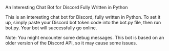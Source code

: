 An Interesting Chat Bot for Discord Fully Written in Python

This is an interesting chat bot for Discord, fully written in Python. To set it up, simply paste your Discord bot token code into the bot.py file, then run bot.py. Your bot will successfully go online.

Note: You might encounter some debug messages. This bot is based on an older version of the Discord API, so it may cause some issues.

